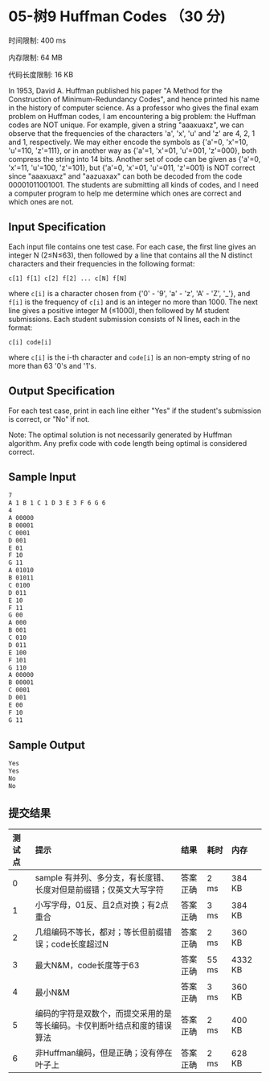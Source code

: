 # 05-树9 Huffman Codes （30 分)

时间限制: 400 ms

内存限制: 64 MB

代码长度限制: 16 KB

In 1953, David A. Huffman published his paper "A Method for the Construction of Minimum-Redundancy Codes", and hence printed his name in the history of computer science. As a professor who gives the final exam problem on Huffman codes, I am encountering a big problem: the Huffman codes are NOT unique. For example, given a string "aaaxuaxz", we can observe that the frequencies of the characters 'a', 'x', 'u' and 'z' are 4, 2, 1 and 1, respectively. We may either encode the symbols as {'a'=0, 'x'=10, 'u'=110, 'z'=111}, or in another way as {'a'=1, 'x'=01, 'u'=001, 'z'=000}, both compress the string into 14 bits. Another set of code can be given as {'a'=0, 'x'=11, 'u'=100, 'z'=101}, but {'a'=0, 'x'=01, 'u'=011, 'z'=001} is NOT correct since "aaaxuaxz" and "aazuaxax" can both be decoded from the code 00001011001001. The students are submitting all kinds of codes, and I need a computer program to help me determine which ones are correct and which ones are not.

## Input Specification

Each input file contains one test case. For each case, the first line gives an integer N (2≤N≤63), then followed by a line that contains all the N distinct characters and their frequencies in the following format:

```
c[1] f[1] c[2] f[2] ... c[N] f[N]
```

where `c[i]` is a character chosen from {'0' - '9', 'a' - 'z', 'A' - 'Z', '_'}, and `f[i]` is the frequency of `c[i]` and is an integer no more than 1000. The next line gives a positive integer M (≤1000), then followed by M student submissions. Each student submission consists of N lines, each in the format:

```
c[i] code[i]
```

where `c[i]` is the i-th character and `code[i]` is an non-empty string of no more than 63 '0's and '1's.

## Output Specification

For each test case, print in each line either "Yes" if the student's submission is correct, or "No" if not.

Note: The optimal solution is not necessarily generated by Huffman algorithm. Any prefix code with code length being optimal is considered correct.

## Sample Input

```bash
7
A 1 B 1 C 1 D 3 E 3 F 6 G 6
4
A 00000
B 00001
C 0001
D 001
E 01
F 10
G 11
A 01010
B 01011
C 0100
D 011
E 10
F 11
G 00
A 000
B 001
C 010
D 011
E 100
F 101
G 110
A 00000
B 00001
C 0001
D 001
E 00
F 10
G 11
```

## Sample Output

```bash
Yes
Yes
No
No
```
## 提交结果

|测试点|提示|结果|耗时|内存|
|:---|:---|:---|:---|:---|
|0|sample 有并列、多分支，有长度错、长度对但是前缀错；仅英文大写字符|答案正确|2 ms|384 KB|
|1|小写字母，01反、且2点对换；有2点重合|答案正确|3 ms|384 KB|
|2|几组编码不等长，都对；等长但前缀错误；code长度超过N|答案正确|2 ms|360 KB|
|3|最大N&M，code长度等于63|答案正确|55 ms|4332 KB|
|4|最小N&M|答案正确|3 ms|360 KB|
|5|编码的字符是双数个，而提交采用的是等长编码。卡仅判断叶结点和度的错误算法|答案正确|2 ms|400 KB|
|6|非Huffman编码，但是正确；没有停在叶子上|答案正确|2 ms|628 KB|